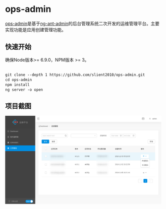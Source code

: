 # ops-admin

[ops-admin](https://github.com/slient2010/ops-admin)是基于[ng-ant-admin](https://github.com/robinv8/ng-ant-admin)的后台管理系统二次开发的运维管理平台。主要实现功能是应用创建管理功能。

## 快速开始

确保Node版本>= 6.9.0，NPM版本 >= 3。

```shell

git clone --depth 1 https://github.com/slient2010/ops-admin.git
cd ops-admin
npm install
ng server -o open

```

## 项目截图

![image](./screenshots/screenshot_1.png)